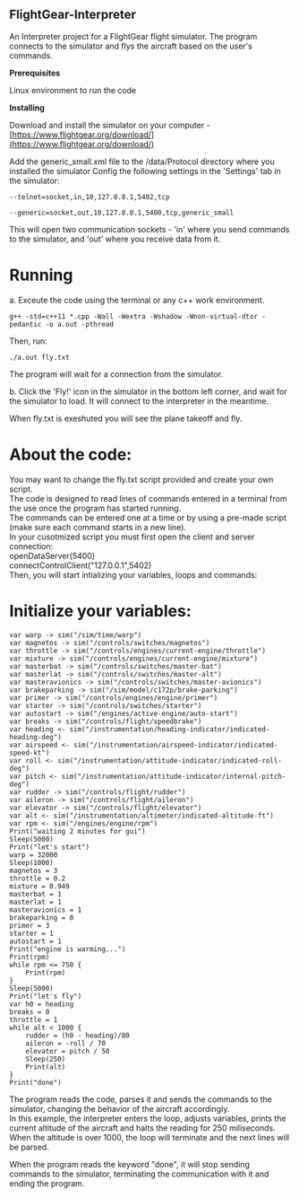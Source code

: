  ## FlightGear-Interpreter

An Interpreter project for a FlightGear flight simulator. The program connects to the simulator and flys the aircraft based on the user's commands.

**Prerequisites**

Linux environment to run the code

**Installing**

Download and install the simulator on your computer -[https://www.flightgear.org/download/](https://www.flightgear.org/download/) 

<p> Add the generic_small.xml file to the /data/Protocol directory where you installed the simulator
Config the following settings in the 'Settings' tab in the simulator:

`--telnet=socket,in,10,127.0.0.1,5402,tcp` 

`--generic=socket,out,10,127.0.0.1,5400,tcp,generic_small` 

This will open two communication sockets - 'in' where you send commands to the simulator, and 'out' where you receive data from it. </p>

# Running

a. Exceute the code using the terminal or any c++ work environment.<br>
```
g++ -std=c++11 *.cpp -Wall -Wextra -Wshadow -Wnon-virtual-dtor -pedantic -o a.out -pthread
```
Then, run:<br>
```
./a.out fly.txt 
```

The program will wait for a connection from the simulator.

b. Click the 'Fly!' icon in the simulator in the bottom left corner, and wait for the simulator to load. It will connect to the interpreter in the meantime.<br>

When fly.txt is exeshuted you will see the plane takeoff and fly.<br>

# About the code:
You may want to change the fly.txt script provided and create your own script.<br>
The code is designed to read lines of commands entered in a terminal from the use once the program has started running.<br> 
The commands can be entered one at a time or by using a pre-made script (make sure each command starts in a new line).<br>
In your cusotmized script you must first open the client and server connection:<br>
openDataServer(5400)<br>
connectControlClient("127.0.0.1",5402)<br>
Then, you will start intializing your variables, loops and commands:<br>

# Initialize your variables:
```
var warp -> sim("/sim/time/warp")
var magnetos -> sim("/controls/switches/magnetos")
var throttle -> sim("/controls/engines/current-engine/throttle")
var mixture -> sim("/controls/engines/current-engine/mixture")
var masterbat -> sim("/controls/switches/master-bat")
var masterlat -> sim("/controls/switches/master-alt")
var masteravionics -> sim("/controls/switches/master-avionics")
var brakeparking -> sim("/sim/model/c172p/brake-parking")
var primer -> sim("/controls/engines/engine/primer")
var starter -> sim("/controls/switches/starter")
var autostart -> sim("/engines/active-engine/auto-start")
var breaks -> sim("/controls/flight/speedbrake")
var heading <- sim("/instrumentation/heading-indicator/indicated-heading-deg")
var airspeed <- sim("/instrumentation/airspeed-indicator/indicated-speed-kt")
var roll <- sim("/instrumentation/attitude-indicator/indicated-roll-deg")
var pitch <- sim("/instrumentation/attitude-indicator/internal-pitch-deg")
var rudder -> sim("/controls/flight/rudder")
var aileron -> sim("/controls/flight/aileron")
var elevator -> sim("/controls/flight/elevator")
var alt <- sim("/instrumentation/altimeter/indicated-altitude-ft")
var rpm <- sim("/engines/engine/rpm")
Print("waiting 2 minutes for gui")
Sleep(5000)
Print("let's start")
warp = 32000
Sleep(1000)
magnetos = 3
throttle = 0.2
mixture = 0.949
masterbat = 1
masterlat = 1
masteravionics = 1
brakeparking = 0
primer = 3
starter = 1
autostart = 1
Print("engine is warming...")
Print(rpm)
while rpm <= 750 {
	Print(rpm)
}
Sleep(5000)
Print("let's fly")
var h0 = heading
breaks = 0
throttle = 1
while alt < 1000 {
	rudder = (h0 - heading)/80
	aileron = -roll / 70
	elevator = pitch / 50
	Sleep(250)
	Print(alt)
}
Print("done")
```

The program reads the code, parses it and sends the commands to the simulator, changing the behavior of the aircraft accordingly. <br>In this example, the interpreter enters the loop, adjusts variables, prints the current altitude of the aircraft and halts the reading for 250 miliseconds. <br>When the altitude is over 1000, the loop will terminate and the next lines will be parsed.<br>

When the program reads the keyword "done", it will stop sending commands to the simulator, terminating the communication with it and ending the program.<br>
